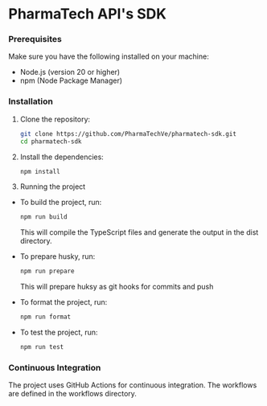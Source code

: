 # PharmaTech API's SDK

### Prerequisites

Make sure you have the following installed on your machine:

- Node.js (version 20 or higher)
- npm (Node Package Manager)

### Installation

1. Clone the repository:

   ```sh
   git clone https://github.com/PharmaTechVe/pharmatech-sdk.git
   cd pharmatech-sdk
   ```

2. Install the dependencies:

   ```sh
   npm install
   ```

3. Running the project

- To build the project, run:

  ```sh
  npm run build
  ```

  This will compile the TypeScript files and generate the output in the dist directory.

- To prepare husky, run:

  ```sh
  npm run prepare
  ```

  This will prepare huksy as git hooks for commits and push

- To format the project, run:

  ```sh
  npm run format
  ```

- To test the project, run:

  ```sh
  npm run test
  ```

### Continuous Integration

The project uses GitHub Actions for continuous integration. The workflows are defined in the workflows directory.
